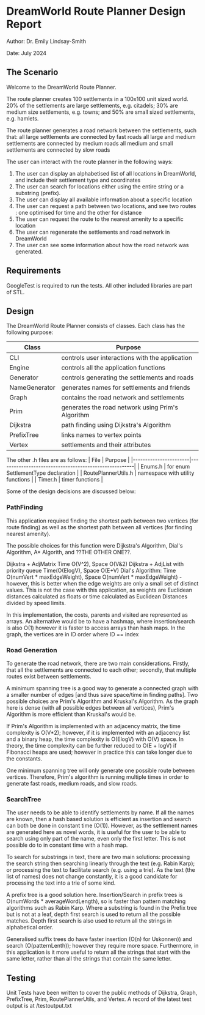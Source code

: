 # DreamWorld Route Planner Design Report

Author: Dr. Emily Lindsay-Smith

Date: July 2024

## The Scenario

Welcome to the DreamWorld Route Planner. 

The route planner creates 100 settlements in a 100x100 unit sized world. 20% of the settlements are large settlements, e.g. citadels; 30% are medium size settlements, e.g. towns; and 50% are small sized settlements, e.g. hamlets.

The route planner generates a road network between the settlements, such that:
	all large settlements are connected by fast roads
	all large and medium settlements are connected by medium roads
	all medium and small settlements are connected by slow roads

The user can interact with the route planner in the following ways:

1) The user can display an alphabetised list of all locations in DreamWorld, and include their settlement type and coordinates
3) The user can search for locations either using the entire string or a substring (prefix).
4) The user can display all available information about a specific location
5) The user can request a path between two locations, and see two routes : one optimised for time and the other for distance
6) The user can request the route to the nearest amenity to a specific location
7) The user can regenerate the settlements and road network in DreamWorld
8) The user can see some information about how the road network was generated. 

## Requirements
GoogleTest is required to run the tests. All other included libraries are part of STL.

## Design

The DreamWorld Route Planner consists of classes. Each class has the following purpose:

| Class			| Purpose						|
|-----------------------|-------------------------------------------------------|	
| CLI	 		| controls user interactions with the application	|
| Engine		|controls all the application functions			|
| Generator		| controls generating the settlements and roads		|
| NameGenerator		|generates names for settlements and friends		|
| Graph			| contains the road network and settlements		|
| Prim			| generates the road network using Prim's Algorithm	|
| Dijkstra		| path finding using Dijkstra's Algorithm		|
| PrefixTree		| links names to vertex points				|
| Vertex		| settlements and their attributes			|


The other .h files are as follows:
| File			| Purpose						|
|-----------------------|-------------------------------------------------------|
| Enums.h		| for enum SettlementType declaration			|
| RoutePlannerUtils.h	| namespace with utility functions			|
| Timer.h		| timer functions					|



Some of the design decisions are discussed below:

### PathFinding

This application required finding the shortest path between two vertices (for route finding) as well as the shortest path between all vertices (for finding nearest amenity). 

The possible choices for this function were Dijkstra's Algorithm, Dial's Algorithm, A* Algorith, and ??THE OTHER ONE??.

Dijkstra + AdjMatrix	Time O(V^2), Space O(V&2)
Dijkstra + AdjList with priority queue 	Time(O(ElogV), Space O(E+V) 
Dial's Algorithm: Time O(numVert * maxEdgeWeight), Space O(numVert * maxEdgeWeight) 
	- however, this is better when the edge weights are only a small set of distinct values. This is not the case with this application, as weights are Euclidean distances calculated as floats or time calculated as Euclidean Distances divided by speed limits. 

In this implementation, the costs, parents and visited are represented as arrays. An alternative would be to have a hashmap, where insertion/search is also O(1) however it is faster to access arrays than hash maps. In the graph, the vertices are in ID order where ID == index

### Road Generation

To generate the road network, there are two main considerations. Firstly, that all the settlements are connected to each other; secondly, that multiple routes exist between settlements.

A minimum spanning tree is a good way to generate a connected graph with a smaller number of edges [and thus save space/time in finding paths]. Two possible choices are Prim's Algorithm and Kruskal's Algorithm. As the graph here is dense (with all possible edges between all vertices), Prim's Algorithm is more efficient than Kruskal's would be.

If Prim's Algorithm is implemented with an adjacency matrix, the time complexity is O(V*2); however, if it is implemented with an adjacency list and a binary heap, the time complexity is O(ElogV) with O(V) space. In theory, the time complexity can be further reduced to O(E + logV) if Fibonacci heaps are used; however in practice this can take longer due to the constants. 

One minimum spanning tree will only generate one possible route between vertices. Therefore, Prim's algorithm is running multiple times in order to generate fast roads, medium roads, and slow roads. 

### SearchTree

The user needs to be able to identify settlements by name. If all the names are known, then a hash based solution is efficient as insertion and search can both be done in constant time (O(1)). However, as the settlement names are generated here as novel words, it is useful for the user to be able to search using only part of the name, even only the first letter. This is not possible do to in constant time with a hash map.

To search for substrings in text, there are two main solutions: processing the search string then searching linearly through the text (e.g. Rabin Karp); or processing the text to facilitate search (e.g. using a trie). As the text (the list of names) does not change constantly, it is a good candidate for processing the text into a trie of some kind. 

A prefix tree is a good solution here. Insertion/Search in prefix trees is O(numWords * averageWordLength), so is faster than pattern matching algorithms such as Rabin Karp. Where a substring is found in the Prefix tree but is not at a leaf, depth first search is used to return all the possible matches. Depth first search is also used to return all the strings in alphabetical order.

Generalised suffix trees do have faster insertion (O(n) for Uskonnen)) and search (O(patternLenth)); however they require more space. Furthermore, in this application is it more useful to return all the strings that start with the same letter, rather than all the strings that contain the same letter.

## Testing
Unit Tests have been written to cover the public methods of Dijkstra, Graph, PrefixTree, Prim, RoutePlannerUtils, and Vertex. A record of the latest test output is at /testoutput.txt
